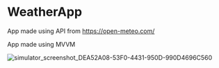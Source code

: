 # WeatherApp

App made using API from https://open-meteo.com/

App made using MVVM

![simulator_screenshot_DEA52A08-53F0-4431-950D-990D4696C560](https://github.com/user-attachments/assets/6f68a102-73bf-4e5d-9e19-c2f5d0605b6a)
